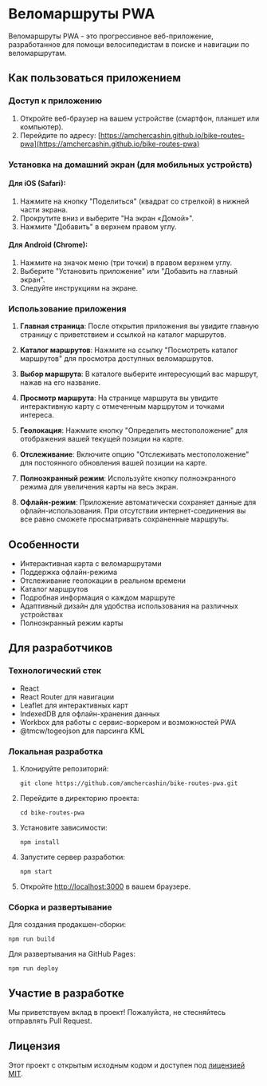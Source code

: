 # Веломаршруты PWA

Веломаршруты PWA - это прогрессивное веб-приложение, разработанное для помощи велосипедистам в поиске и навигации по веломаршрутам. 

## Как пользоваться приложением

### Доступ к приложению

1. Откройте веб-браузер на вашем устройстве (смартфон, планшет или компьютер).
2. Перейдите по адресу: [https://amchercashin.github.io/bike-routes-pwa](https://amchercashin.github.io/bike-routes-pwa)

### Установка на домашний экран (для мобильных устройств)

#### Для iOS (Safari):
1. Нажмите на кнопку "Поделиться" (квадрат со стрелкой) в нижней части экрана.
2. Прокрутите вниз и выберите "На экран «Домой»".
3. Нажмите "Добавить" в верхнем правом углу.

#### Для Android (Chrome):
1. Нажмите на значок меню (три точки) в правом верхнем углу.
2. Выберите "Установить приложение" или "Добавить на главный экран".
3. Следуйте инструкциям на экране.

### Использование приложения

1. **Главная страница**: После открытия приложения вы увидите главную страницу с приветствием и ссылкой на каталог маршрутов.

2. **Каталог маршрутов**: Нажмите на ссылку "Посмотреть каталог маршрутов" для просмотра доступных веломаршрутов.

3. **Выбор маршрута**: В каталоге выберите интересующий вас маршрут, нажав на его название.

4. **Просмотр маршрута**: На странице маршрута вы увидите интерактивную карту с отмеченным маршрутом и точками интереса.

5. **Геолокация**: Нажмите кнопку "Определить местоположение" для отображения вашей текущей позиции на карте.

6. **Отслеживание**: Включите опцию "Отслеживать местоположение" для постоянного обновления вашей позиции на карте.

7. **Полноэкранный режим**: Используйте кнопку полноэкранного режима для увеличения карты на весь экран.

8. **Офлайн-режим**: Приложение автоматически сохраняет данные для офлайн-использования. При отсутствии интернет-соединения вы все равно сможете просматривать сохраненные маршруты.

## Особенности

- Интерактивная карта с веломаршрутами
- Поддержка офлайн-режима
- Отслеживание геолокации в реальном времени
- Каталог маршрутов
- Подробная информация о каждом маршруте
- Адаптивный дизайн для удобства использования на различных устройствах
- Полноэкранный режим карты

## Для разработчиков

### Технологический стек

- React
- React Router для навигации
- Leaflet для интерактивных карт
- IndexedDB для офлайн-хранения данных
- Workbox для работы с сервис-воркером и возможностей PWA
- @tmcw/togeojson для парсинга KML

### Локальная разработка

1. Клонируйте репозиторий:
   ```
   git clone https://github.com/amchercashin/bike-routes-pwa.git
   ```

2. Перейдите в директорию проекта:
   ```
   cd bike-routes-pwa
   ```

3. Установите зависимости:
   ```
   npm install
   ```

4. Запустите сервер разработки:
   ```
   npm start
   ```

5. Откройте [http://localhost:3000](http://localhost:3000) в вашем браузере.

### Сборка и развертывание

Для создания продакшен-сборки:

```
npm run build
```

Для развертывания на GitHub Pages:

```
npm run deploy
```

## Участие в разработке

Мы приветствуем вклад в проект! Пожалуйста, не стесняйтесь отправлять Pull Request.

## Лицензия

Этот проект с открытым исходным кодом и доступен под [лицензией MIT](LICENSE).